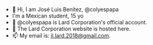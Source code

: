 - 👋 Hi, I am José Luis Benítez, @colyespapa
- I'm a Mexican student, 15 yo
- 👀 @colyespapa is Lard Corporation's official account.
- 🌱 The Lard Corporation website is hosted here.
- 📫 My email is: jl.lard.2018@gmail.com.
